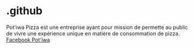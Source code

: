 # .github
Pot'iwa Pizza est une entreprise ayant pour mission de permette au public de vivre une expérience unique en matière de consommation de pizza.
[Facebook Pot'iwa](https://www.facebook.com/potiwapizza/)